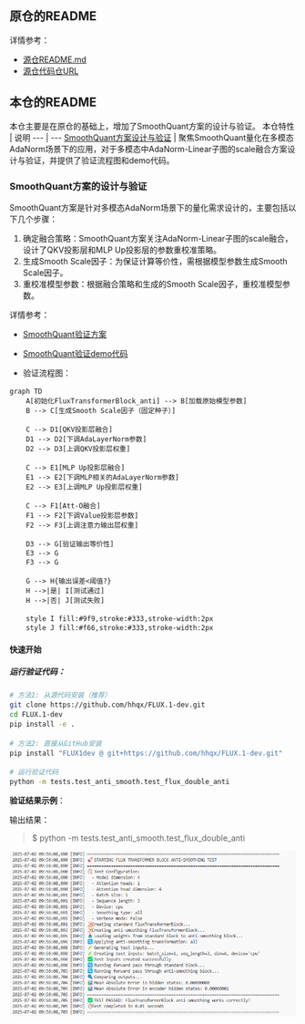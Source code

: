## 原仓的README

详情参考：
 - [源仓README.md](README-0.md)
 - [源仓代码仓URL](https://modelers.cn/models/MindIE/FLUX.1-dev)


## 本仓的README

本仓主要是在原仓的基础上，增加了SmoothQuant方案的设计与验证。
本仓特性 | 说明
--- | ---
[SmoothQuant方案设计与验证](https://hhqx.github.io/FLUX.1-dev/SmoothQuantInFlux.html) | 聚焦SmoothQuant量化在多模态AdaNorm场景下的应用，对于多模态中AdaNorm-Linear子图的scale融合方案设计与验证，并提供了验证流程图和demo代码。


### SmoothQuant方案的设计与验证

SmoothQuant方案是针对多模态AdaNorm场景下的量化需求设计的，主要包括以下几个步骤：

1. 确定融合策略：SmoothQuant方案关注AdaNorm-Linear子图的scale融合，设计了QKV投影层和MLP Up投影层的参数重校准策略。
2. 生成Smooth Scale因子：为保证计算等价性，需根据模型参数生成Smooth Scale因子。
3. 重校准模型参数：根据融合策略和生成的Smooth Scale因子，重校准模型参数。

详情参考：
- [SmoothQuant验证方案](docs/SmoothQuantInFlux.md)
- [SmoothQuant验证demo代码](tests/test_anti_smooth/test_flux_double_anti.py)

- 验证流程图：


```mermaid
graph TD
    A[初始化FluxTransformerBlock_anti] --> B[加载原始模型参数]
    B --> C[生成Smooth Scale因子（固定种子）]
    
    C --> D1[QKV投影层融合]
    D1 --> D2[下调AdaLayerNorm参数]
    D2 --> D3[上调QKV投影层权重]
    
    C --> E1[MLP Up投影层融合]
    E1 --> E2[下调MLP相关的AdaLayerNorm参数]
    E2 --> E3[上调MLP Up投影层权重]
    
    C --> F1[Att-O融合]
    F1 --> F2[下调Value投影层参数]
    F2 --> F3[上调注意力输出层权重]
    
    D3 --> G[验证输出等价性]
    E3 --> G
    F3 --> G
    
    G --> H{输出误差<阈值?}
    H -->|是| I[测试通过]
    H -->|否| J[测试失败]
    
    style I fill:#9f9,stroke:#333,stroke-width:2px
    style J fill:#f66,stroke:#333,stroke-width:2px
```


#### 快速开始

##### 运行验证代码：
```bash
# 方法1: 从源代码安装（推荐）
git clone https://github.com/hhqx/FLUX.1-dev.git
cd FLUX.1-dev
pip install -e .

# 方法2: 直接从GitHub安装
pip install "FLUX1dev @ git+https://github.com/hhqx/FLUX.1-dev.git"

# 运行验证代码
python -m tests.test_anti_smooth.test_flux_double_anti
```

**验证结果示例**：


输出结果：
> $ python -m tests.test_anti_smooth.test_flux_double_anti

![example-test_result](./docs/image.png)

